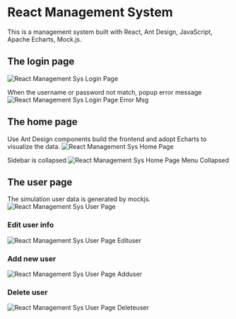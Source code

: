 # React Management System

This is a management system built with React, Ant Design, JavaScript, Apache Echarts, Mock.js.

## The login page 
![React Management Sys Login Page](https://github.com/user-attachments/assets/f58f7722-6d9b-4677-9466-5e5eb6b01eed)

When the username or password not match, popup error message
![React Management Sys Login Page Error Msg](https://github.com/user-attachments/assets/46558e64-97b6-4511-8f8d-bd05445cca49)

## The home page
Use Ant Design components build the frontend and adopt Echarts to visualize the data.
![React Management Sys Home Page](https://github.com/user-attachments/assets/097594ed-55b3-42ed-b312-8c9b7c24fe34)

Sidebar is collapsed
![React Management Sys Home Page Menu Collapsed](https://github.com/user-attachments/assets/f38220b7-0f43-4285-a591-54fb640c777d)

## The user page
The simulation user data is generated by mockjs.
![React Management Sys User Page](https://github.com/user-attachments/assets/7292b8b1-0647-44b2-bac5-dd76ac6e5fab)

### Edit user info
![React Management Sys User Page Edituser](https://github.com/user-attachments/assets/aa5b7e9f-0cd8-430a-a407-6e501f2d16a2)

### Add new user
![React Management Sys User Page Adduser](https://github.com/user-attachments/assets/f8326a1c-0f17-4f7b-9e89-5a542b62110d)

### Delete user
![React Management Sys User Page Deleteuser](https://github.com/user-attachments/assets/d6fb0255-9e33-49c0-8e75-4520aab65766)
